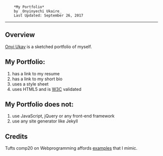         *My Portfolio*
        by _Onyinyechi Ukaire_ 
        Last Updated: September 26, 2017

-------------------------------------------------------------------------

## Overview

[Onyi Ukay](https://oukaire.github.io/) is a sketched portfolio of myself.

## My Portfolio:

1. has a link to my resume
2. has a link to my short bio
3. uses a style sheet
4. uses HTML5 and is [W3C](https://validator.w3.org/) validated

## My Portfolio does not:
1. use JavaScript, jQuery or any front-end framework
2. use any site generator like Jekyll

## Credits
Tufts comp20 on Webprogramming affords [examples](https://github.com/tuftsdev/WebProgramming/tree/gh-pages/examples) 
that I mimic.